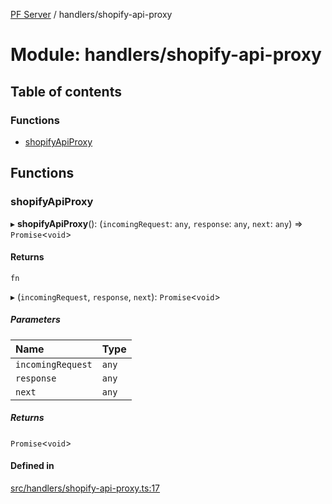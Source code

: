 [PF Server](../README.md) / handlers/shopify-api-proxy

# Module: handlers/shopify-api-proxy

## Table of contents

### Functions

- [shopifyApiProxy](handlers_shopify_api_proxy.md#shopifyapiproxy)

## Functions

### shopifyApiProxy

▸ **shopifyApiProxy**(): (`incomingRequest`: `any`, `response`: `any`, `next`: `any`) => `Promise`<`void`\>

#### Returns

`fn`

▸ (`incomingRequest`, `response`, `next`): `Promise`<`void`\>

##### Parameters

| Name | Type |
| :------ | :------ |
| `incomingRequest` | `any` |
| `response` | `any` |
| `next` | `any` |

##### Returns

`Promise`<`void`\>

#### Defined in

[src/handlers/shopify-api-proxy.ts:17](https://bitbucket.org/bravebits/pfserver/src/83cf3bb/src/handlers/shopify-api-proxy.ts#lines-17)
